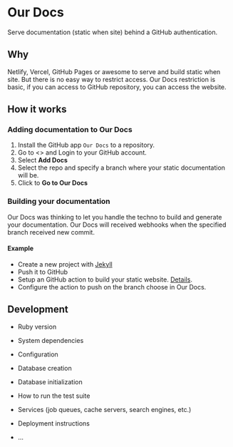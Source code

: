 # Our Docs

Serve documentation (static when site) behind a GitHub authentication. 

## Why

Netlify, Vercel, GitHub Pages or awesome to serve and build static when site.
But there is no easy way to restrict access. Our Docs restriction is basic, if you can
access to GitHub repository, you can access the website.

## How it works

### Adding documentation to Our Docs

1. Install the GitHub app `Our Docs` to a repository.
2. Go to <<to be determined>> and Login to your GitHub account.
3. Select **Add Docs**
4. Select the repo and specify a branch where your static documentation will be.
5. Click to **Go to Our Docs**

### Building your documentation

Our Docs was thinking to let you handle the techno to build and generate your documentation. Our Docs will received
webhooks when the specified branch received new commit.

#### Example

* Create a new project with [Jekyll](https://jekyllrb.com/)
* Push it to GitHub
* Setup an GitHub action to build your static website. [Details](https://jekyllrb.com/docs/continuous-integration/github-actions/).
* Configure the action to push on the branch choose in Our Docs.


## Development

* Ruby version

* System dependencies

* Configuration

* Database creation

* Database initialization

* How to run the test suite

* Services (job queues, cache servers, search engines, etc.)

* Deployment instructions

* ...
